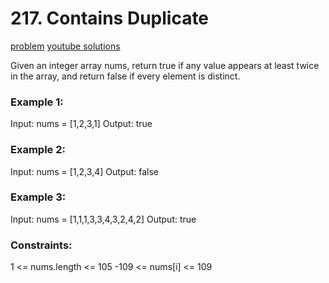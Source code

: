 # 217. Contains Duplicate
[problem](https://leetcode.com/problems/contains-duplicate/description/)
[youtube solutions](https://www.youtube.com/watch?v=3OamzN90kPg)

Given an integer array nums, return true if any value appears at least twice in the array, and return false if every element is distinct.

 
### Example 1:
Input: nums = [1,2,3,1]
Output: true

### Example 2:
Input: nums = [1,2,3,4]
Output: false

### Example 3:
Input: nums = [1,1,1,3,3,4,3,2,4,2]
Output: true
 

### Constraints:

1 <= nums.length <= 105
-109 <= nums[i] <= 109